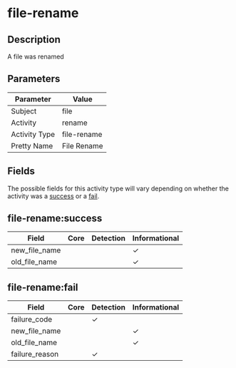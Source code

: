 file-rename
===========

Description
-----------
A file was renamed

Parameters
----------
| Parameter     | Value       |
| ------------- | ----------- |
| Subject       | file        |
| Activity      | rename      |
| Activity Type | file-rename |
| Pretty Name   | File Rename |


Fields
------

The possible fields for this activity type will vary depending on whether the activity was a [success](#file-renamesuccess) or a [fail](#file-renamefail).


file-rename:success
-------------------

| Field         | Core | Detection | Informational |
| ------------- | ---- | --------- | ------------- |
| new_file_name |      |           | &#10003;      |
| old_file_name |      |           | &#10003;      |

file-rename:fail
----------------

| Field          | Core | Detection | Informational |
| -------------- | ---- | --------- | ------------- |
| failure_code   |      | &#10003;  |               |
| new_file_name  |      |           | &#10003;      |
| old_file_name  |      |           | &#10003;      |
| failure_reason |      | &#10003;  |               |